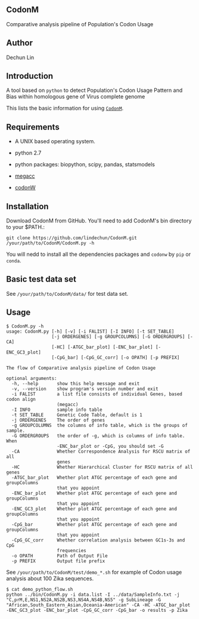 ## CodonM

Comparative analysis pipeline of Population's Codon Usage

## Author

Dechun Lin

## Introduction

A tool based on `python` to detect Population's Codon Usage Pattern and Bias within homologous gene of Virus complete genome

This lists the basic information for using [`CodonM`](https://github.com/lindechun/CodonM).

## Requirements

* A UNIX based operating system.

* python 2.7

* python packages: biopython, scipy, pandas, statsmodels

* [megacc](https://www.megasoftware.net/)

* [codonW](http://codonw.sourceforge.net)

## Installation

Download CodonM from GitHub. You'll need to add CodonM's bin directory to your $PATH.:

```
git clone https://github.com/lindechun/CodonM.git
/your/path/to/CodonM/CodonM.py -h
```

You will nedd to install all the dependencies packages and `codonw` by `pip` or `conda`.


## Basic test data set

See `/your/path/to/CodonM/data/` for test data set.

## Usage

```
$ CodonM.py -h
usage: CodonM.py [-h] [-v] [-i FALIST] [-I INFO] [-t SET_TABLE]
                 [-j ORDERGENES] [-g GROUPCOLUMNS] [-G ORDERGROUPS] [-CA]
                 [-HC] [-ATGC_bar_plot] [-ENC_bar_plot] [-ENC_GC3_plot]
                 [-CpG_bar] [-CpG_GC_corr] [-o OPATH] [-p PREFIX]

The flow of Comparative analysis pipeline of Codon Usage

optional arguments:
  -h, --help       show this help message and exit
  -v, --version    show program's version number and exit
  -i FALIST        a list file consists of individual Genes, based codon align
                   (megacc)
  -I INFO          sample info table
  -t SET_TABLE     Genetic Code Table, default is 1
  -j ORDERGENES    The order of genes
  -g GROUPCOLUMNS  the columns of info table, which is the groups of sample.
  -G ORDERGROUPS   the order of -g, which is columns of info table. When
                   -ENC_bar_plot or -CpG, you should set -G
  -CA              Whether Correspondence Analysis for RSCU matrix of all
                   genes
  -HC              Whether Hierarchical Cluster for RSCU matrix of all genes
  -ATGC_bar_plot   Whether plot ATGC percentage of each gene and groupColumns
                   that you appoint
  -ENC_bar_plot    Whether plot ATGC percentage of each gene and groupColumns
                   that you appoint
  -ENC_GC3_plot    Whether plot ATGC percentage of each gene and groupColumns
                   that you appoint
  -CpG_bar         Whether plot ATGC percentage of each gene and groupColumns
                   that you appoint
  -CpG_GC_corr     Whether correlation analysis between GC1s-3s and CpG
                   frequencies
  -o OPATH         Path of Output File
  -p PREFIX        Output file prefix
```

See `/your/path/to/CodonM/test/demo_*.sh` for example of Codon usage analysis about 100 Zika sequences.

```
$ cat demo_python_flow.sh
python ../bin/CodonM.py -i data.list -I ../data/SampleInfo.txt -j "C,prM,E,NS1,NS2A,NS2B,NS3,NS4A,NS4B,NS5" -g SubLineage -G "African,South_Eastern_Asian,Oceania-American" -CA -HC -ATGC_bar_plot -ENC_GC3_plot -ENC_bar_plot -CpG_GC_corr -CpG_bar -o results -p Zika
```
